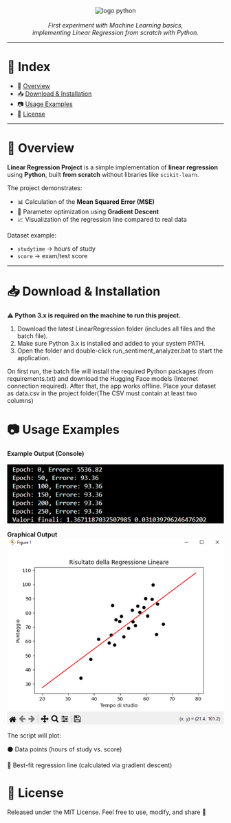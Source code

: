 <p align="center">
  <img src="https://skillicons.dev/icons?i=python" alt="logo python" width="15%">
  <br><br>
  <i>First experiment with Machine Learning basics,<br>
  implementing Linear Regression from scratch with Python.</i>
</p>

---

# 📖 Index
- 📌 [Overview](#-overview)  
- 📥 [Download & Installation](#-download--installation)  
- 📷 [Usage Examples](#-usage-examples)  
- 📄 [License](#-license)  

---

# 📌 Overview

**Linear Regression Project** is a simple implementation of **linear regression** using **Python**, built **from scratch** without libraries like `scikit-learn`.  

The project demonstrates:  
- 📊 Calculation of the **Mean Squared Error (MSE)**  
- 🔄 Parameter optimization using **Gradient Descent**  
- 📈 Visualization of the regression line compared to real data  

Dataset example:  
- `studytime` → hours of study  
- `score` → exam/test score  

---

# 📥 Download & Installation

**⚠️ Python 3.x is required on the machine to run this project.**

1. Download the latest LinearRegression folder (includes all files and the batch file).
2. Make sure Python 3.x is installed and added to your system PATH.
3. Open the folder and double-click run_sentiment_analyzer.bat to start the application.
   
On first run, the batch file will install the required Python packages (from requirements.txt) and download the Hugging Face models (Internet connection required). After that, the app works offline.
Place your dataset as data.csv in the project folder(The CSV must contain at least two columns)

# 📷 Usage Examples
**Example Output (Console)**<br>
<br>![App Screenshot](img/result.png)<br>

**Graphical Output**
<br>![App Screenshot](img/graph.png)<br>

The script will plot:

⚫ Data points (hours of study vs. score)

🔴 Best-fit regression line (calculated via gradient descent)

# 📄 License

Released under the MIT License.
Feel free to use, modify, and share 🚀
